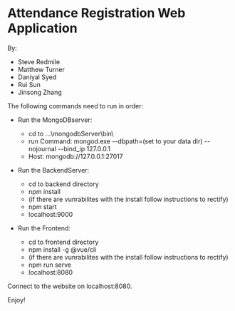 # Attendance Registration Web Application
By:
- Steve Redmile
- Matthew Turner
- Daniyal Syed
- Rui Sun
- Jinsong Zhang

The following commands need to run in order:

* Run the MongoDBserver: 
  * cd to ...\mongodbServer\bin\
  * run Command: mongod.exe --dbpath=(set to your data dir) --nojournal --bind_ip 127.0.0.1
   * Host: mongodb://127.0.0.1:27017

* Run the BackendServer:
  * cd to backend directory
  * npm install
  * (if there are vunrabilites with the install follow instructions to rectify)
  * npm start
   * localhost:9000

* Run the Frontend:
  * cd to frontend directory
  * npm install -g @vue/cli
  * (if there are vunrabilites with the install follow instructions to rectify)
  * npm run serve
   * localhost:8080


Connect to the website on localhost:8080.

Enjoy!
